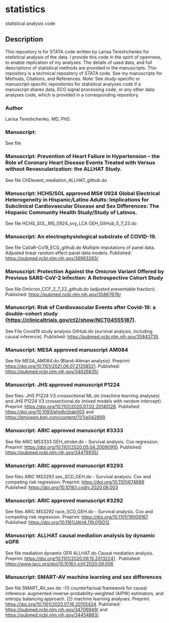 # statistics
statistical analysis code

## Description
This repository is for STATA code written by Larisa Tereshchenko for statistical analysis of the data. I provide this code in the spirit of openness, to enable replication of my analyses. The details of used data, and full descriptions of statistical methods are provided in the manuscripts. 
This repository is a technical repository of STATA code. See my manuscripts for Methods, Citations, and References. 
Note: See study-specific or manuscript-specific repositories for statistical analyses code if a manuscript shares data, ECG signal processing code, or any other data analyses code, which is provided in a corresponding repository.
 
### Author
Larisa Tereshchenko, MD, PhD.





### Manuscript: 
See file  

### Manuscript: Prevention of Heart Failure in Hypertension – the Role of Coronary Heart Disease Events Treated with Versus without Revascularization: the ALLHAT Study. 
See file  CHDevent_mediation_ALLHAT_github.do

### Manuscript: HCHS/SOL approved MS# 0924 Global Electrical Heterogeneity in Hispanic/Latino Adults: Implications for Subclinical Cardiovascular Disease and Sex Differences: The Hispanic Community Health Study/Study of Latinos.
See file HCHS_SOL_MS_0924_svy_LCA GEH_GitHub_5_7_23.do


### Manuscript: An electrophysiological substrate of COVID-19. 
See file CaVaR-Co19_ECG_github.do Multiple imputations of panel data. Adjusted linear random effect panel data models. Published: https://pubmed.ncbi.nlm.nih.gov/36963283/ 

### Manuscript: Protection Against the Omicron Variant Offered by Previous SARS-CoV-2 Infection: A Retrospective Cohort Study
See file Omicron_CCF_2_7_22_github.do (adjusted preventable fraction). Published: https://pubmed.ncbi.nlm.nih.gov/35867678/.

### Manuscript: Risk of Cardiovascular Events after Covid-19: a double-cohort study (https://clinicaltrials.gov/ct2/show/NCT04555187). 
See File Covid19 study analysis GitHub.do (survival analysis, including causal inference). Published: https://pubmed.ncbi.nlm.nih.gov/35843735.
  
### Manuscript: MESA approved manuscript AM084
See file MESA_AM084.do (Bland-Altman analysis). Preprint: https://doi.org/10.1101/2021.06.07.21258521. Published: https://pubmed.ncbi.nlm.nih.gov/34626835/

### Manuscript: JHS approved manuscript P1224
See files: JHS P1224 V3 crossectional ML.do (machine learning analyses) and JHS P1224 V3 crossectional.do (mixed models with random intercept). Preprint: https://doi.org/10.1101/2020.07.02.20145128. Published: https://doi.org/10.1093/ehjdh/ztab003 and https://bmjopen.bmj.com/content/11/1/e042899. 

### Manuscript: ARIC approved manuscript #3333
See file ARIC MS3333 GEH_stroke.do -  Survival analysis. Cox regression. Preprint: https://doi.org/10.1101/2020.05.04.20090910. Published: https://pubmed.ncbi.nlm.nih.gov/34479935/ 

### Manuscript: ARIC approved manuscript #3293
See files ARIC MS3293 sex_SCD_GEH.do  - Survival analysis. Cox and competing risk regression. Preprint: https://doi.org/10.1101/674689 Published: https://doi.org/10.1016/j.cvdhj.2020.08.003

### Manuscript: ARIC approved manuscript #3292
See files ARIC MS3292 race_SCD_GEH.do - Survival analysis. Cox and competing risk regression. Preprint:  https://doi.org/10.1101/19009167. Published: https://doi.org/10.1161/JAHA.119.015012

### Manuscript: ALLHAT causal mediation analysis by dynamic eGFR  
See file mediation dynamic GFR ALLHAT.do Causal mediation analysis.  Preprint:  https://doi.org/10.1101/2020.06.15.20132241 . Published: https://www.jacc.org/doi/10.1016/j.jchf.2020.09.006 

### Manuscript: SMART-AV machine learning and sex differences
See file SMART_AV_sex.do -(1) counterfactual framework for causal inference: augmented-inverse-probability-weighted (AIPW) estimators, and entropy balancing approach. (2) machine learning analyses. Preprint: https://doi.org/10.1101/2020.07.16.20155424. Published: https://pubmed.ncbi.nlm.nih.gov/34706949/ and https://pubmed.ncbi.nlm.nih.gov/34454883/.


